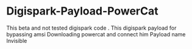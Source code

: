 # Digispark-Payload-PowerCat
This beta and not tested digispark code .
This digispark payload for bypassing amsi 
Downloading powercat and connect him
Payload name Invisible


